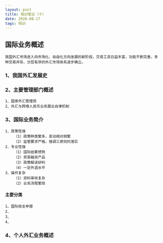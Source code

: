 ```yaml
---
layout: post
title: 培训笔记（十）
date: 2020-08-17
tags: 培训
---
```


## 国际业务概述
```
我国外汇市场进入向市场化、自由化方向发展的新阶段，交易工具日益丰富，功能不断完善，多种交易并存、分层有序的外汇市场体系逐步确立。
```


### 1、我国外汇发展史



### 2、主要管理部门概述
```
1、国家外汇管理局
2、外汇与跨境人民币业务展业自律机制
```


### 3、国际业务简介
```
1、政策性强
    （1）政策种类繁多，变动相对频繁
    （2）监管要求严格，强调三原则的落实
2、专业性强
    （1）国际结算惯例
    （2）贸易融资产品
    （3）政策解读研判
    （4）一定外语水平
3、操作复杂
    （1）资料审核复杂
    （2）业务流程繁琐
```

#### 主要分类
```
1、国际收支申报
2、
3、
4、
```

### 4、个人外汇业务概述


